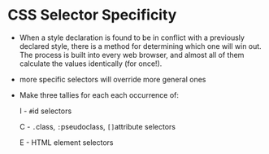 # CSS Selector Specificity
- When a style declaration is found to be in conflict with a previously declared style, there is a method for determining which one will win out. The process is built into every web browser, and almost all of them calculate the values identically (for once!).
- more specific selectors will override more general ones
- Make three tallies for each each occurrence of:

    I - `#`id selectors

    C - `.`class, `:`pseudoclass, `[]`attribute selectors

    E - HTML element selectors

